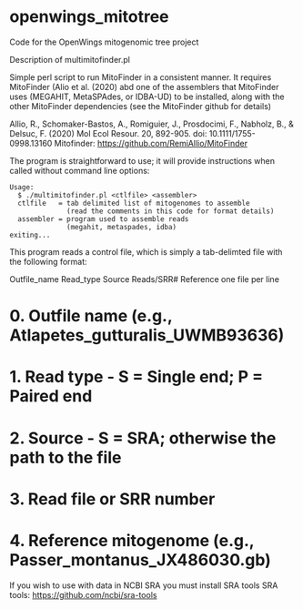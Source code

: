 # openwings_mitotree
Code for the OpenWings mitogenomic tree project

Description of multimitofinder.pl

Simple perl script to run MitoFinder in a consistent manner. It requires MitoFinder (Alio
et al. (2020) abd one of the assemblers that MitoFinder uses (MEGAHIT, MetaSPAdes, or 
IDBA-UD) to be installed, along with the other MitoFinder dependencies (see the MitoFinder
github for details)

Allio, R., Schomaker-Bastos, A., Romiguier, J., Prosdocimi, F., Nabholz, B., & Delsuc, F. 
(2020) Mol Ecol Resour. 20, 892-905. doi: 10.1111/1755-0998.13160
Mitofinder: https://github.com/RemiAllio/MitoFinder

The program is straightforward to use; it will provide instructions when called without
command line options:

```
Usage:
  $ ./multimitofinder.pl <ctlfile> <assembler>
  ctlfile   = tab delimited list of mitogenomes to assemble
              (read the comments in this code for format details)
  assembler = program used to assemble reads
              (megahit, metaspades, idba)
exiting...
```
This program reads a control file, which is simply a tab-delimted file with the following
format:

Outfile_name Read_type  Source  Reads/SRR#  Reference
one file per line

# 	0. Outfile name (e.g., Atlapetes_gutturalis_UWMB93636)
# 	1. Read type - S = Single end; P = Paired end
# 	2. Source - S = SRA; otherwise the path to the file
# 	3. Read file or SRR number
# 	4. Reference mitogenome (e.g., Passer_montanus_JX486030.gb)

If you wish to use with data in NCBI SRA you must install SRA tools
SRA tools: https://github.com/ncbi/sra-tools

